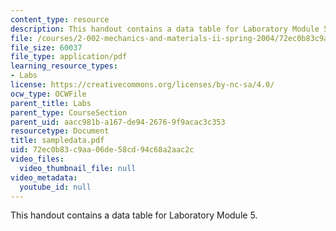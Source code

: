 ```yaml
---
content_type: resource
description: This handout contains a data table for Laboratory Module 5.
file: /courses/2-002-mechanics-and-materials-ii-spring-2004/72ec0b83c9aa06de58cd94c68a2aac2c_sampledata.pdf
file_size: 60037
file_type: application/pdf
learning_resource_types:
- Labs
license: https://creativecommons.org/licenses/by-nc-sa/4.0/
ocw_type: OCWFile
parent_title: Labs
parent_type: CourseSection
parent_uid: aacc981b-a167-de94-2676-9f9acac3c353
resourcetype: Document
title: sampledata.pdf
uid: 72ec0b83-c9aa-06de-58cd-94c68a2aac2c
video_files:
  video_thumbnail_file: null
video_metadata:
  youtube_id: null
---
```

This handout contains a data table for Laboratory Module 5.